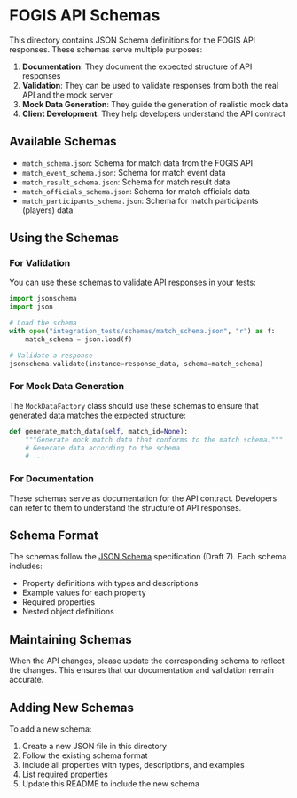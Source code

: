 # FOGIS API Schemas

This directory contains JSON Schema definitions for the FOGIS API responses. These schemas serve multiple purposes:

1. **Documentation**: They document the expected structure of API responses
2. **Validation**: They can be used to validate responses from both the real API and the mock server
3. **Mock Data Generation**: They guide the generation of realistic mock data
4. **Client Development**: They help developers understand the API contract

## Available Schemas

- `match_schema.json`: Schema for match data from the FOGIS API
- `match_event_schema.json`: Schema for match event data
- `match_result_schema.json`: Schema for match result data
- `match_officials_schema.json`: Schema for match officials data
- `match_participants_schema.json`: Schema for match participants (players) data

## Using the Schemas

### For Validation

You can use these schemas to validate API responses in your tests:

```python
import jsonschema
import json

# Load the schema
with open("integration_tests/schemas/match_schema.json", "r") as f:
    match_schema = json.load(f)

# Validate a response
jsonschema.validate(instance=response_data, schema=match_schema)
```

### For Mock Data Generation

The `MockDataFactory` class should use these schemas to ensure that generated data matches the expected structure:

```python
def generate_match_data(self, match_id=None):
    """Generate mock match data that conforms to the match schema."""
    # Generate data according to the schema
    # ...
```

### For Documentation

These schemas serve as documentation for the API contract. Developers can refer to them to understand the structure of API responses.

## Schema Format

The schemas follow the [JSON Schema](https://json-schema.org/) specification (Draft 7). Each schema includes:

- Property definitions with types and descriptions
- Example values for each property
- Required properties
- Nested object definitions

## Maintaining Schemas

When the API changes, please update the corresponding schema to reflect the changes. This ensures that our documentation and validation remain accurate.

## Adding New Schemas

To add a new schema:

1. Create a new JSON file in this directory
2. Follow the existing schema format
3. Include all properties with types, descriptions, and examples
4. List required properties
5. Update this README to include the new schema

